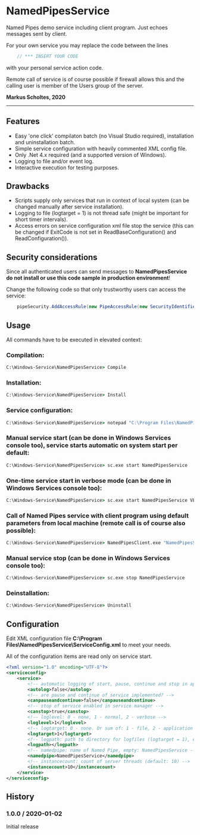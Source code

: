# NamedPipesService
Named Pipes demo service including client program. Just echoes messages sent by client.  

For your own service you may replace the code between the lines
```C#
	// *** INSERT YOUR CODE
```
with your personal service action code.  

Remote call of service is of course possible if firewall allows this and the calling user is member of the Users group of the server.

**Markus Scholtes, 2020**

***

## Features
* Easy 'one click' compilaton batch (no Visual Studio required), installation and uninstallation batch.
* Simple service configuration with heavily commented XML config file.
* Only .Net 4.x required (and a supported version of Windows).
* Logging to file and/or event log.
* Interactive execution for testing purposes.

## Drawbacks

* Scripts supply only services that run in context of local system (can be changed manually after service installation).
* Logging to file (logtarget = 1) is not thread safe (might be important for short timer intervals).
* Access errors on service configuration xml file stop the service (this can be changed if ExitCode is not set in ReadBaseConfiguration() and ReadConfiguration()).

## Security considerations
Since all authenticated users can send messages to **NamedPipesService** **do not install or use this code sample in production environment**!

Change the following code so that only trustworthy users can access the service:
```C#
	pipeSecurity.AddAccessRule(new PipeAccessRule(new SecurityIdentifier(WellKnownSidType.AuthenticatedUserSid, null), PipeAccessRights.ReadWrite, AccessControlType.Allow));
```

## Usage
All commands have to be executed in elevated context:

### Compilation:
```cmd
C:\Windows-Service\NamedPipesService> Compile
```

### Installation:
```cmd
C:\Windows-Service\NamedPipesService> Install
```

### Service configuration:
```cmd
C:\Windows-Service\NamedPipesService> notepad "C:\Program Files\NamedPipesService\ServiceConfig.xml"
```

### Manual service start (can be done in Windows Services console too), service starts automatic on system start per default:
```cmd
C:\Windows-Service\NamedPipesService> sc.exe start NamedPipesService
```

### One-time service start in verbose mode (can be done in Windows Services console too):
```cmd
C:\Windows-Service\NamedPipesService> sc.exe start NamedPipesService VERBOSE
```

### Call of Named Pipes service with client program using default parameters from local machine (remote call is of course also possible):
```cmd
C:\Windows-Service\NamedPipesService> NamedPipesClient.exe "NamedPipesService" . 10
```

### Manual service stop (can be done in Windows Services console too):
```cmd
C:\Windows-Service\NamedPipesService> sc.exe stop NamedPipesService
```

### Deinstallation:
```cmd
C:\Windows-Service\NamedPipesService> Uninstall
```

## Configuration
Edit XML configuration file **C:\Program Files\NamedPipesService\ServiceConfig.xml** to meet your needs.

All of the configuration items are read only on service start.

```xml
<?xml version="1.0" encoding="UTF-8"?>
<serviceconfig>
	<service>
		<!-- automatic logging of start, pause, continue and stop in application eventlog? -->
		<autolog>false</autolog>
		<!-- are pause and continue of service implemented? -->
		<canpauseandcontinue>false</canpauseandcontinue>
		<!-- stop of service enabled in service manager -->
		<canstop>true</canstop>
		<!-- loglevel: 0 - none, 1 - normal, 2 - verbose -->
		<loglevel>1</loglevel>
		<!-- logtarget: 0 - none. Or sum of: 1 - file, 2 - application log, 4 - console (only for interactive mode) -->
		<logtarget>1</logtarget>
		<!-- logpath: path to directory for logfiles (logtarget = 1), empty: %WINDIR%\Logs\Service -->
		<logpath></logpath>
		<!-- namedpipe: name of Named Pipe, empty: NamedPipesService -->
		<namedpipe>NamedPipesService</namedpipe>
		<!-- instancecount: count of server threads (default: 10) -->
		<instancecount>10</instancecount>
	</service>
</serviceconfig>
```

## History

### 1.0.0 / 2020-01-02
Initial release

